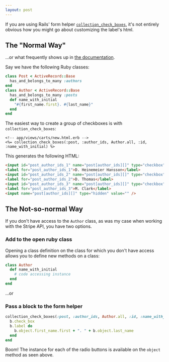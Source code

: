 ```yaml
---
layout: post
---
```


If you are using Rails' form helper [`collection_check_boxes`](http://apidock.com/rails/v4.0.2/ActionView/Helpers/FormOptionsHelper/collection_check_boxes), it's not entirely obvious how you might
go about customizing the label's html.

## The "Normal Way"

...or what frequently shows up in [the documentation](http://apidock.com/rails/v4.0.2/ActionView/Helpers/FormOptionsHelper/collection_check_boxes).

Say we have the following Ruby classes:

```rb
class Post < ActiveRecord::Base
  has_and_belongs_to_many :authors
end
class Author < ActiveRecord::Base
  has_and_belongs_to_many :posts
  def name_with_initial
    "#{first_name.first}. #{last_name}"
  end
end
```

The easiest way to create a group of checkboxes is with `collection_check_boxes`:

```erb
<!-- app/views/carts/new.html.erb -->
<%= collection_check_boxes(:post, :author_ids, Author.all, :id, :name_with_initial) %>
```

This generates the following HTML:

```html
<input id="post_author_ids_1" name="post[author_ids][]" type="checkbox" value="1" checked="checked" />
<label for="post_author_ids_1">D. Heinemeier Hansson</label>
<input id="post_author_ids_2" name="post[author_ids][]" type="checkbox" value="2" />
<label for="post_author_ids_2">D. Thomas</label>
<input id="post_author_ids_3" name="post[author_ids][]" type="checkbox" value="3" />
<label for="post_author_ids_3">M. Clark</label>
<input name="post[author_ids][]" type="hidden" value="" />
```

## The Not-so-normal Way

If you don't have access to the `Author` class, as was my case when working with
the Stripe API, you have two options.

### Add to the open ruby class

Opening a class definition on the class for which you don't have access allows you
to define new methods on a class:

```rb
class Author
  def name_with_initial
    # code accessing instance
  end
end
```

...or

### Pass a block to the form helper

```rb
collection_check_boxes(:post, :author_ids, Author.all, :id, :name_with_initial) do |b|
  b.check_box
  b.label do
    b.object.first_name.first + ". " + b.object.last_name
  end
end
```

Boom! The instance for each of the radio buttons is available on the `object` method
as seen above.
